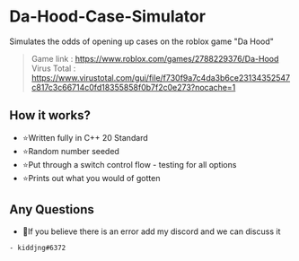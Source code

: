 # Da-Hood-Case-Simulator
Simulates the odds of opening up cases on the roblox game "Da Hood"

>Game link : https://www.roblox.com/games/2788229376/Da-Hood
>Virus Total : https://www.virustotal.com/gui/file/f730f9a7c4da3b6ce23134352547c817c3c66714c0fd18355858f0b7f2c0e273?nocache=1
## How it works?

- ⭐Written fully in C++ 20 Standard
- ⭐Random number seeded
- ⭐Put through a switch control flow - testing for all options
- ⭐Prints out what you would of gotten


## Any Questions
- 🤔If you believe there is an error add my discord and we can discuss it
 ```
- kiddjng#6372
```
